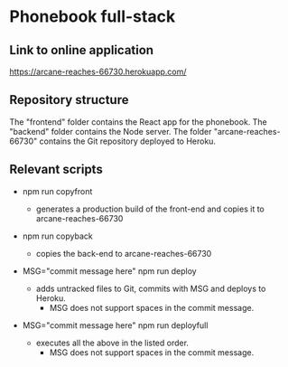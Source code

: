 # Phonebook full-stack

## Link to online application

https://arcane-reaches-66730.herokuapp.com/

## Repository structure

The "frontend" folder contains the React app for the phonebook.
The "backend" folder contains the Node server. 
The folder "arcane-reaches-66730" contains the Git repository deployed to Heroku.

## Relevant scripts

- npm run copyfront
   - generates a production build of the front-end and copies it to arcane-reaches-66730
- npm run copyback 
  - copies the back-end to arcane-reaches-66730

- MSG="commit message here" npm run deploy
   - adds untracked files to Git, commits with MSG and deploys to Heroku.
     - MSG does not support spaces in the commit message.

- MSG="commit message here" npm run deployfull
  - executes all the above in the listed order.
      - MSG does not support spaces in the commit message.
